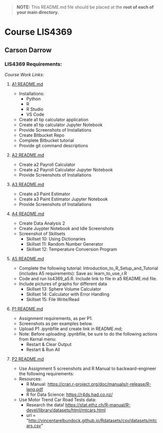 > **NOTE:** This README.md file should be placed at the **root of each of your main directory.**

# Course LIS4369

## Carson Darrow

### LIS4369 Requirements:

*Course Work Links:*

1. [A1 README.md](a1/README.md "My A1 README.md file")
    - Installations: 
        * Python
        * R
        * R Studio
        * VS Code
    - Create a1 tip calculator application 
    - Create a1 tip calculator Jupyter Notebook
    - Provide Screenshots of Installations
    - Create Bitbucket Repo
    - Complete Bitbucket tutorial
    - Provide git command descriptions 

2. [A2 README.md](a2/README.md "My A2 README.md file")
    - Create a2 Payroll Calculator
    - Create a2 Payroll Calculator Jupyter Notebook
    - Provide Screenshots of Installations
    
3. [A3 README.md](a3/README.md "My A3 README.md file")
    - Create a3 Paint Estimator
    - Create a3 Paint Estimator Jupyter Notebook
    - Provide Screenshots of Installations
    
4. [A4 README.md](a4/README.md "My A4 README.md file")
    *  Create Data Analysis 2
    *  Create Juypter Notebook and Idle Screenshots
    *  Screenshot of Skillsets
        *  Skillset 10: Using Dictionaries
        *  Skillset 11: Random Number Generator
        *  Skillset 12: Temperature Conversion Program
    
    
5. [A5 README.md](a5/README.md "My A5 README.md file")
    *  Complete the following tutorial: Introduction_to_R_Setup_and_Tutorial (includes A5 requirements): Save as: learn_to_use_r.R
    *  Code and run lis4369_a5.R. Include link to file in a5 README.md file.
    *  Include pictures of graphs for different data 
        *  Skillset 13: Sphere Volume Calculator
        *  Skillset 14: Calculator with Error Handling
        *  Skillset 15: File Write/Read
    
    
6. [P1 README.md](p1/README.md "My p1 README.md file")
    - Assignment requirements, as per P1.
    - Screenshots as per examples below.
    - Upload P1 .ipynbfile and create link in README.md;
    - Note: Before uploading .ipynbfile, be sure to do the following actions from Kernal menu:
        *  Restart & Clear Output
        *  Restart & Run All

	
7. [P2 README.md](p2/README.md "My p2 README.md file")
    *  Use Assignment 5 screenshots and R Manual to backward-engineer the following requirements:
    *  Resources:
        * R Manual: https://cran.r-project.org/doc/manuals/r-release/R-lang.pdf 
        * R for Data Science: https://r4ds.had.co.nz/
    *  Use Motor Trend Car Road Tests data:
        * Research the data!  https://stat.ethz.ch/R-manual/R-devel/library/datasets/html/mtcars.html 
        * url = "http://vincentarelbundock.github.io/Rdatasets/csv/datasets/mtcars.csv"
